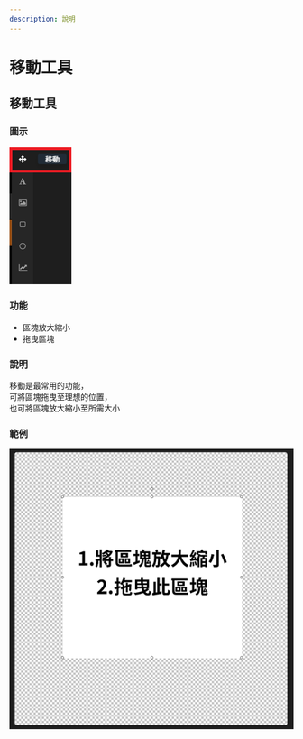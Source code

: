 ```yaml
---
description: 說明
---
```


# 移動工具

## 移動工具

### 圖示

![&#x79FB;&#x52D5;&#x5716;&#x793A;](../../.gitbook/assets/yi-dong.png)

### 功能

* 區塊放大縮小
* 拖曳區塊

### 說明

移動是最常用的功能，  
可將區塊拖曳至理想的位置，  
也可將區塊放大縮小至所需大小

### 範例

![](../../.gitbook/assets/yi-dong-gong-ju-fan-li-tu.png)

